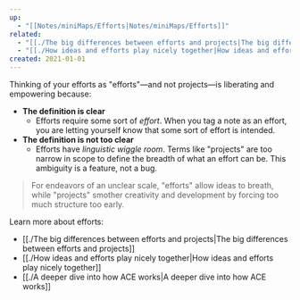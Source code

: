 ```yaml
---
up:
  - "[[Notes/miniMaps/Efforts|Notes/miniMaps/Efforts]]"
related:
  - "[[./The big differences between efforts and projects|The big differences between efforts and projects]]"
  - "[[./How ideas and efforts play nicely together|How ideas and efforts play nicely together]]"
created: 2021-01-01
---
```

Thinking of your efforts as "efforts"—and not projects—is liberating and empowering because:

- **The definition is clear** 
    - Efforts require some sort of *effort*. When you tag a note as an effort, you are letting yourself know that some sort of effort is intended.
- **The definition is not too clear**
    - Efforts have _linguistic wiggle room_. Terms like "projects" are too narrow in scope to define the breadth of what an effort can be. This ambiguity is a feature, not a bug.

> For endeavors of an unclear scale, "efforts" allow ideas to breath, while "projects" smother creativity and development by forcing too much structure too early.

Learn more about efforts:

- [[./The big differences between efforts and projects|The big differences between efforts and projects]]
- [[./How ideas and efforts play nicely together|How ideas and efforts play nicely together]]
- [[./A deeper dive into how ACE works|A deeper dive into how ACE works]]